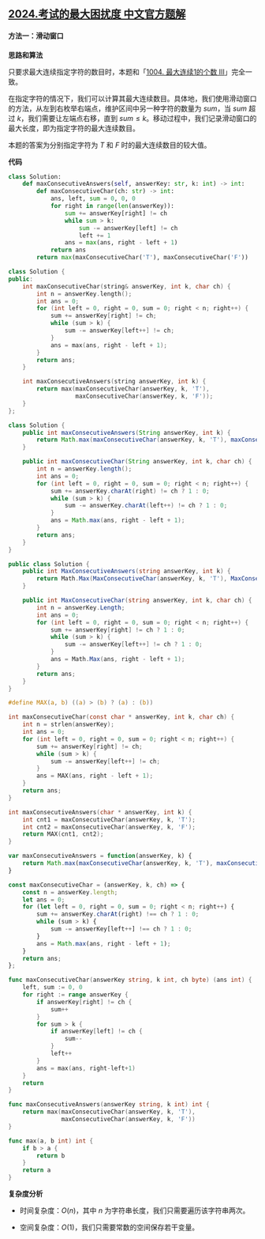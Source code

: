 ## [2024.考试的最大困扰度 中文官方题解](https://leetcode.cn/problems/maximize-the-confusion-of-an-exam/solutions/100000/kao-shi-de-zui-da-kun-rao-du-by-leetcode-qub5)
#### 方法一：滑动窗口

**思路和算法**

只要求最大连续指定字符的数目时，本题和「[1004. 最大连续1的个数 III](https://leetcode-cn.com/problems/max-consecutive-ones-iii/)」完全一致。

在指定字符的情况下，我们可以计算其最大连续数目。具体地，我们使用滑动窗口的方法，从左到右枚举右端点，维护区间中另一种字符的数量为 $\textit{sum}$，当 $\textit{sum}$ 超过 $k$，我们需要让左端点右移，直到 $\textit{sum} \leq k$。移动过程中，我们记录滑动窗口的最大长度，即为指定字符的最大连续数目。

本题的答案为分别指定字符为 $T$ 和 $F$ 时的最大连续数目的较大值。

**代码**

```Python [sol1-Python3]
class Solution:
    def maxConsecutiveAnswers(self, answerKey: str, k: int) -> int:
        def maxConsecutiveChar(ch: str) -> int:
            ans, left, sum = 0, 0, 0
            for right in range(len(answerKey)):
                sum += answerKey[right] != ch
                while sum > k:
                    sum -= answerKey[left] != ch
                    left += 1
                ans = max(ans, right - left + 1)
            return ans
        return max(maxConsecutiveChar('T'), maxConsecutiveChar('F'))
```

```C++ [sol1-C++]
class Solution {
public:
    int maxConsecutiveChar(string& answerKey, int k, char ch) {
        int n = answerKey.length();
        int ans = 0;
        for (int left = 0, right = 0, sum = 0; right < n; right++) {
            sum += answerKey[right] != ch;
            while (sum > k) {
                sum -= answerKey[left++] != ch;
            }
            ans = max(ans, right - left + 1);
        }
        return ans;
    }

    int maxConsecutiveAnswers(string answerKey, int k) {
        return max(maxConsecutiveChar(answerKey, k, 'T'),
                   maxConsecutiveChar(answerKey, k, 'F'));
    }
};
```

```Java [sol1-Java]
class Solution {
    public int maxConsecutiveAnswers(String answerKey, int k) {
        return Math.max(maxConsecutiveChar(answerKey, k, 'T'), maxConsecutiveChar(answerKey, k, 'F'));
    }

    public int maxConsecutiveChar(String answerKey, int k, char ch) {
        int n = answerKey.length();
        int ans = 0;
        for (int left = 0, right = 0, sum = 0; right < n; right++) {
            sum += answerKey.charAt(right) != ch ? 1 : 0;
            while (sum > k) {
                sum -= answerKey.charAt(left++) != ch ? 1 : 0;
            }
            ans = Math.max(ans, right - left + 1);
        }
        return ans;
    }
}
```

```C# [sol1-C#]
public class Solution {
    public int MaxConsecutiveAnswers(string answerKey, int k) {
        return Math.Max(MaxConsecutiveChar(answerKey, k, 'T'), MaxConsecutiveChar(answerKey, k, 'F'));
    }

    public int MaxConsecutiveChar(string answerKey, int k, char ch) {
        int n = answerKey.Length;
        int ans = 0;
        for (int left = 0, right = 0, sum = 0; right < n; right++) {
            sum += answerKey[right] != ch ? 1 : 0;
            while (sum > k) {
                sum -= answerKey[left++] != ch ? 1 : 0;
            }
            ans = Math.Max(ans, right - left + 1);
        }
        return ans;
    }
}
```

```C [sol1-C]
#define MAX(a, b) ((a) > (b) ? (a) : (b))

int maxConsecutiveChar(const char * answerKey, int k, char ch) {
    int n = strlen(answerKey);
    int ans = 0;
    for (int left = 0, right = 0, sum = 0; right < n; right++) {
        sum += answerKey[right] != ch;
        while (sum > k) {
            sum -= answerKey[left++] != ch;
        }
        ans = MAX(ans, right - left + 1);
    }
    return ans;
}

int maxConsecutiveAnswers(char * answerKey, int k) {
    int cnt1 = maxConsecutiveChar(answerKey, k, 'T');
    int cnt2 = maxConsecutiveChar(answerKey, k, 'F');
    return MAX(cnt1, cnt2);
}
```

```JavaScript [sol1-JavaScript]
var maxConsecutiveAnswers = function(answerKey, k) {
    return Math.max(maxConsecutiveChar(answerKey, k, 'T'), maxConsecutiveChar(answerKey, k, 'F'));
}

const maxConsecutiveChar = (answerKey, k, ch) => {
    const n = answerKey.length;
    let ans = 0;
    for (let left = 0, right = 0, sum = 0; right < n; right++) {
        sum += answerKey.charAt(right) !== ch ? 1 : 0;
        while (sum > k) {
            sum -= answerKey[left++] !== ch ? 1 : 0;
        }
        ans = Math.max(ans, right - left + 1);
    }
    return ans;
};
```

```go [sol1-Golang]
func maxConsecutiveChar(answerKey string, k int, ch byte) (ans int) {
    left, sum := 0, 0
    for right := range answerKey {
        if answerKey[right] != ch {
            sum++
        }
        for sum > k {
            if answerKey[left] != ch {
                sum--
            }
            left++
        }
        ans = max(ans, right-left+1)
    }
    return
}

func maxConsecutiveAnswers(answerKey string, k int) int {
    return max(maxConsecutiveChar(answerKey, k, 'T'),
               maxConsecutiveChar(answerKey, k, 'F'))
}

func max(a, b int) int {
    if b > a {
        return b
    }
    return a
}
```

**复杂度分析**

- 时间复杂度：$O(n)$，其中 $n$ 为字符串长度，我们只需要遍历该字符串两次。

- 空间复杂度：$O(1)$，我们只需要常数的空间保存若干变量。
